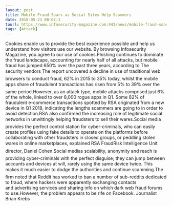 ```yaml
---
layout: post
title: Mobile Fraud Soars as Social Sites Help Scammers
date: 2018-05-23 00:02:1
tourl: https://www.infosecurity-magazine.com:443/news/mobile-fraud-soars-as-social-sites/
tags: [Attack]
---
```

Cookies enable us to provide the best experience possible and help us understand how visitors use our website. By browsing Infosecurity Magazine, you agree to our use of cookies.Phishing continues to dominate the fraud landscape, accounting for nearly half of all attacks, but mobile fraud has jumped 650% over the past three years, according to The security vendors The report uncovered a decline in use of traditional web browsers to conduct fraud, 62% in 2015 to 35% today, whilst the mobile apps share of fraudulent transactions has risen from 5% to 39% over the same period.However, as an attack type, mobile attacks comprised just 6% of the whole, linked to over 8,000 rogue apps in Q1. Some 82% of fraudulent e-commerce transactions spotted by RSA originated from a new device in Q1 2018, indicating the lengths scammers are going to in order to avoid detection.RSA also confirmed the increasing role of legitimate social networks in unwittingly helping fraudsters to sell their wares.Social media provides the perfect control station for cyber-criminals, who can easily create profiles using fake details to operate on the platforms before collaborating with other fraudsters in closed groups, or peddling stolen wares in online marketplaces, explained RSA FraudRisk Intelligence Unit director, Daniel Cohen.Social medias scalability, anonymity and reach is providing cyber-criminals with the perfect disguise; they can jump between accounts and devices at will, rarely using the same device twice. This makes it much easier to dodge the authorities and continue scamming.The firm noted that Reddit has worked to ban a number of sub-reddits dedicated to fraud, where hackers were apparently exchanging contacts and advertising services and sharing info on which dark web fraud forums to use.However, the problem appears to be rife on Facebook. Journalist Brian Krebs 